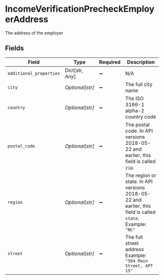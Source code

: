 # IncomeVerificationPrecheckEmployerAddress

The address of the employer


## Fields

| Field                                                                                                      | Type                                                                                                       | Required                                                                                                   | Description                                                                                                |
| ---------------------------------------------------------------------------------------------------------- | ---------------------------------------------------------------------------------------------------------- | ---------------------------------------------------------------------------------------------------------- | ---------------------------------------------------------------------------------------------------------- |
| `additional_properties`                                                                                    | Dict[str, *Any*]                                                                                           | :heavy_minus_sign:                                                                                         | N/A                                                                                                        |
| `city`                                                                                                     | *Optional[str]*                                                                                            | :heavy_minus_sign:                                                                                         | The full city name                                                                                         |
| `country`                                                                                                  | *Optional[str]*                                                                                            | :heavy_minus_sign:                                                                                         | The ISO 3166-1 alpha-2 country code                                                                        |
| `postal_code`                                                                                              | *Optional[str]*                                                                                            | :heavy_minus_sign:                                                                                         | The postal code. In API versions 2018-05-22 and earlier, this field is called `zip`.                       |
| `region`                                                                                                   | *Optional[str]*                                                                                            | :heavy_minus_sign:                                                                                         | The region or state. In API versions 2018-05-22 and earlier, this field is called `state`.<br/>Example: `"NC"` |
| `street`                                                                                                   | *Optional[str]*                                                                                            | :heavy_minus_sign:                                                                                         | The full street address<br/>Example: `"564 Main Street, APT 15"`                                           |